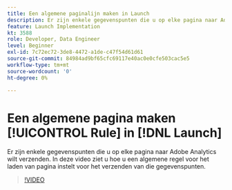 ```yaml
---
title: Een algemene paginalijn maken in Launch
description: Er zijn enkele gegevenspunten die u op elke pagina naar Adobe Analytics wilt verzenden. In deze video wordt getoond hoe u een algemene regel voor het laden van pagina instelt om deze gegevenspunten te verzenden.
feature: Launch Implementation
kt: 3588
role: Developer, Data Engineer
level: Beginner
exl-id: 7c72ec72-3de8-4472-a1de-c47f54d61d61
source-git-commit: 84984ad9bf65cfc69117e40ac0e0cfe503cac5e5
workflow-type: tm+mt
source-wordcount: '0'
ht-degree: 0%

---
```


# Een algemene pagina maken [!UICONTROL Rule] in [!DNL Launch]

Er zijn enkele gegevenspunten die u op elke pagina naar Adobe Analytics wilt verzenden. In deze video ziet u hoe u een algemene regel voor het laden van pagina instelt voor het verzenden van die gegevenspunten.

>[!VIDEO](https://video.tv.adobe.com/v/28769/?quality=12&learn=on)
